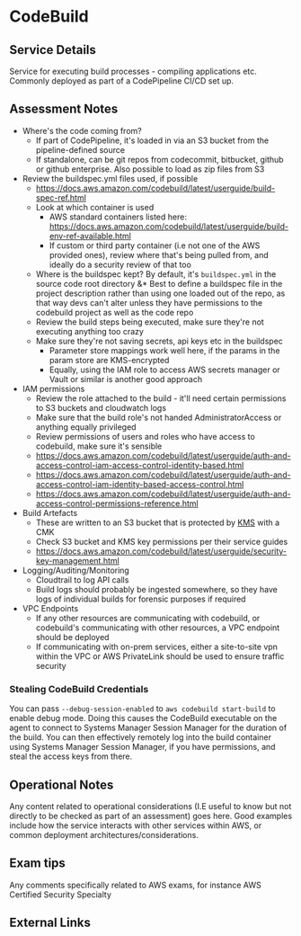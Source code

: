 # CodeBuild

## Service Details

Service for executing build processes - compiling applications etc. Commonly deployed as part of a CodePipeline CI/CD set up.

## Assessment Notes

* Where's the code coming from?
    * If part of CodePipeline, it's loaded in via an S3 bucket from the pipeline-defined source
    * If standalone, can be git repos from codecommit, bitbucket, github or github enterprise. Also possible to load as zip files from S3
* Review the buildspec.yml files used, if possible
    * https://docs.aws.amazon.com/codebuild/latest/userguide/build-spec-ref.html
    * Look at which container is used
        * AWS standard containers listed here: https://docs.aws.amazon.com/codebuild/latest/userguide/build-env-ref-available.html
        * If custom or third party container (i.e not one of the AWS provided ones), review where that's being pulled from, and ideally do a security review of that too
    * Where is the buildspec kept? By default, it's `buildspec.yml` in the source code root directory
        &* Best to define a buildspec file in the project description rather than using one loaded out of the repo, as that way devs can't alter unless they have permissions to the codebuild project as well as the code repo
    * Review the build steps being executed, make sure they're not executing anything too crazy
    * Make sure they're not saving secrets, api keys etc in the buildspec
        * Parameter store mappings work well here, if the params in the param store are KMS-encrypted
        * Equally, using the IAM role to access AWS secrets manager or Vault or similar is another good approach
* IAM permissions
    * Review the role attached to the build - it'll need certain permissions to S3 buckets and cloudwatch logs
    * Make sure that the build role's not handed AdministratorAccess or anything equally privileged
    * Review permissions of users and roles who have access to codebuild, make sure it's sensible
    * https://docs.aws.amazon.com/codebuild/latest/userguide/auth-and-access-control-iam-access-control-identity-based.html
    * https://docs.aws.amazon.com/codebuild/latest/userguide/auth-and-access-control-iam-identity-based-access-control.html
    * https://docs.aws.amazon.com/codebuild/latest/userguide/auth-and-access-control-permissions-reference.html
* Build Artefacts
    * These are written to an S3 bucket that is protected by [KMS](./KMS) with a CMK
    * Check S3 bucket and KMS key permissions per their service guides
    * https://docs.aws.amazon.com/codebuild/latest/userguide/security-key-management.html
* Logging/Auditing/Monitoring
    * Cloudtrail to log API calls
    * Build logs should probably be ingested somewhere, so they have logs of individual builds for forensic purposes if required
* VPC Endpoints
    * If any other resources are communicating with codebuild, or codebuild's communicating with other resources, a VPC endpoint should be deployed
    * If communicating with on-prem services, either a site-to-site vpn within the VPC or AWS PrivateLink should be used to ensure traffic security

### Stealing CodeBuild Credentials

You can pass `--debug-session-enabled` to `aws codebuild start-build` to enable debug mode. Doing this causes the CodeBuild executable on the agent to connect to Systems Manager Session Manager for the duration of the build. You can then effectively remotely log into the build container using Systems Manager Session Manager, if you have permissions, and steal the access keys from there. 

## Operational Notes

Any content related to operational considerations (I.E useful to know but not directly to be checked as part of an assessment) goes here. Good examples include how the service interacts with other services within AWS, or common deployment architectures/considerations.

## Exam tips

Any comments specifically related to AWS exams, for instance AWS Certified Security Specialty

## External Links